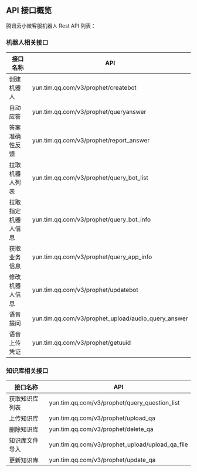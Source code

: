 ## API 接口概览
腾讯云小微客服机器人 Rest API 列表：

### 机器人相关接口

| 接口名称 |  API | 
|---------|---------|
|创建机器人 | yun.tim.qq.com/v3/prophet/createbot | 
|自动应答|	yun.tim.qq.com/v3/prophet/queryanswer|
|答案准确性反馈|	yun.tim.qq.com/v3/prophet/report_answer|
|拉取机器人列表|	yun.tim.qq.com/v3/prophet/query_bot_list|
|拉取指定机器人信息|	yun.tim.qq.com/v3/prophet/query_bot_info|
|获取业务信息|	yun.tim.qq.com/v3/prophet/query_app_info|
|修改机器人信息|	yun.tim.qq.com/v3/prophet/updatebot|
|语音提问|	yun.tim.qq.com/v3/prophet_upload/audio_query_answer|
|语音上传凭证|	yun.tim.qq.com/v3/prophet/getuuid|

### 知识库相关接口
| 接口名称 |  API | 
|---------|---------|
|获取知识库列表|	yun.tim.qq.com/v3/prophet/query_question_list|
|上传知识库|	yun.tim.qq.com/v3/prophet/upload_qa|
|删除知识库|	yun.tim.qq.com/v3/prophet/delete_qa|
|知识库文件导入|	yun.tim.qq.com/v3/prophet_upload/upload_qa_file|
|更新知识库|	yun.tim.qq.com/v3/prophet/update_qa|